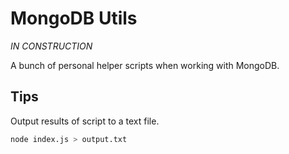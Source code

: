 # MongoDB Utils

_IN CONSTRUCTION_

A bunch of personal helper scripts when working with MongoDB.

## Tips

Output results of script to a text file.

```bash
node index.js > output.txt
```

